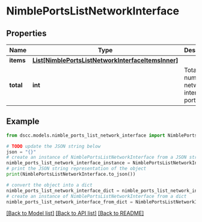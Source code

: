 # NimblePortsListNetworkInterface


## Properties

Name | Type | Description | Notes
------------ | ------------- | ------------- | -------------
**items** | [**List[NimblePortsListNetworkInterfaceItemsInner]**](NimblePortsListNetworkInterfaceItemsInner.md) |  | [optional] 
**total** | **int** | Total number of network interface ports. | [optional] 

## Example

```python
from dscc.models.nimble_ports_list_network_interface import NimblePortsListNetworkInterface

# TODO update the JSON string below
json = "{}"
# create an instance of NimblePortsListNetworkInterface from a JSON string
nimble_ports_list_network_interface_instance = NimblePortsListNetworkInterface.from_json(json)
# print the JSON string representation of the object
print(NimblePortsListNetworkInterface.to_json())

# convert the object into a dict
nimble_ports_list_network_interface_dict = nimble_ports_list_network_interface_instance.to_dict()
# create an instance of NimblePortsListNetworkInterface from a dict
nimble_ports_list_network_interface_from_dict = NimblePortsListNetworkInterface.from_dict(nimble_ports_list_network_interface_dict)
```
[[Back to Model list]](../README.md#documentation-for-models) [[Back to API list]](../README.md#documentation-for-api-endpoints) [[Back to README]](../README.md)


